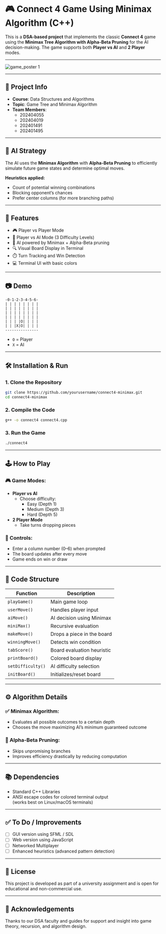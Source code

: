 # 🎮 Connect 4 Game Using Minimax Algorithm (C++)

This is a **DSA-based project** that implements the classic **Connect 4** game using the **Minimax Tree Algorithm with Alpha-Beta Pruning** for the AI decision-making. The game supports both **Player vs AI** and **2 Player** modes.

---

![game_poster 1](https://github.com/user-attachments/assets/ce5fbe2b-4ef1-4943-9a99-da260cf3a1a3)

---

## 📌 Project Info

- **Course**: Data Structures and Algorithms  
- **Topic**: Game Tree and Minimax Algorithm  
- **Team Members**:  
  - 202404055  
  - 202404019 
  - 202401491
  - 202401495 

---

## 🧠 AI Strategy

The AI uses the **Minimax Algorithm** with **Alpha-Beta Pruning** to efficiently simulate future game states and determine optimal moves.

**Heuristics applied:**
- Count of potential winning combinations
- Blocking opponent’s chances
- Prefer center columns (for more branching paths)

---

## 🧾 Features

- 🎮 Player vs Player Mode  
- 🤖 Player vs AI Mode (3 Difficulty Levels)  
- 🧠 AI powered by Minimax + Alpha-Beta pruning  
- 🔍 Visual Board Display in Terminal  
- ⏱️ Turn Tracking and Win Detection  
- 💻 Terminal UI with basic colors  

---

## 📷 Demo

```
-0-1-2-3-4-5-6-
| | | | | | | |
| | | | | | | |
| | | | | | | |
| | | | | | | |
| | | |O| | | |
| | |X|O| | | |
---------------
```

- `O` = Player  
- `X` = AI  

---

## 🛠️ Installation & Run

### 1. Clone the Repository
```bash
git clone https://github.com/yourusername/connect4-minimax.git
cd connect4-minimax
```

### 2. Compile the Code
```bash
g++ -o connect4 connect4.cpp
```

### 3. Run the Game
```bash
./connect4
```

---

## 🕹️ How to Play

### 🎮 Game Modes:
- **Player vs AI**
  - Choose difficulty:
    - Easy (Depth 1)
    - Medium (Depth 3)
    - Hard (Depth 5)
- **2 Player Mode**
  - Take turns dropping pieces

### 🧾 Controls:
- Enter a column number (0–6) when prompted
- The board updates after every move
- Game ends on win or draw

---

## 🔎 Code Structure

| Function        | Description                          |
|----------------|--------------------------------------|
| `playGame()`    | Main game loop                      |
| `userMove()`    | Handles player input                |
| `aiMove()`      | AI decision using Minimax           |
| `miniMax()`     | Recursive evaluation                |
| `makeMove()`    | Drops a piece in the board          |
| `winningMove()` | Detects win condition               |
| `tabScore()`    | Board evaluation heuristic          |
| `printBoard()`  | Colored board display               |
| `setDifficulty()` | AI difficulty selection           |
| `initBoard()`   | Initializes/reset board             |

---

## ⚙️ Algorithm Details

### ✅ Minimax Algorithm:
- Evaluates all possible outcomes to a certain depth
- Chooses the move maximizing AI’s minimum guaranteed outcome

### 🧠 Alpha-Beta Pruning:
- Skips unpromising branches
- Improves efficiency drastically by reducing computation

---

## 📚 Dependencies

- Standard C++ Libraries  
- ANSI escape codes for colored terminal output  
  (works best on Linux/macOS terminals)

---

## ✅ To Do / Improvements

- [ ] GUI version using SFML / SDL  
- [ ] Web version using JavaScript  
- [ ] Networked Multiplayer  
- [ ] Enhanced heuristics (advanced pattern detection)  

---

## 📄 License

This project is developed as part of a university assignment and is open for educational and non-commercial use.

---

## 🙌 Acknowledgements

Thanks to our DSA faculty and guides for support and insight into game theory, recursion, and algorithm design.
